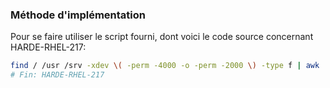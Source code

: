 ### Méthode d'implémentation
Pour se faire utiliser le script fourni, dont voici le code source concernant HARDE-RHEL-217:
```bash
find / /usr /srv -xdev \( -perm -4000 -o -perm -2000 \) -type f | awk '{print "-a always,exit -F path=" $1 " -F perm=x -F auid>='"$(awk '/^\s*UID_MIN/{print $2}' /etc/login.defs)"' -F auid!=4294967295 -k privileged" }' > /etc/audit/rules.d/25privileged.rules
# Fin: HARDE-RHEL-217
```
